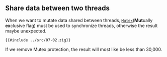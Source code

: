 ## Share data between two threads

When we want to mutate data shared between threads, [`Mutex`](**Mut**ually **ex**clusive flag) must be used to synchronize threads, otherwise the result maybe unexpected.

```zig
{{#include ../src/07-02.zig}}
```
If we remove Mutex protection, the result will most like be less than 30,000.

[`Mutex`]: https://ziglang.org/documentation/0.11.0/std/#A;std:Thread.Mutex
